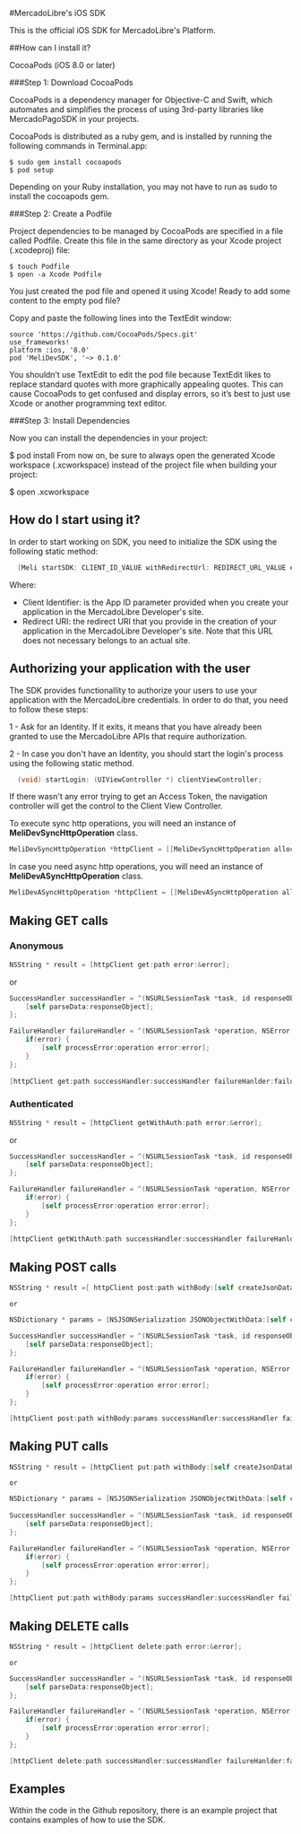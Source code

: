 #MercadoLibre's iOS SDK

This is the official iOS SDK for MercadoLibre's Platform.

##How can I install it?

CocoaPods (iOS 8.0 or later)

###Step 1: Download CocoaPods

CocoaPods is a dependency manager for Objective-C and Swift, which automates and simplifies the process of using 3rd-party libraries like MercadoPagoSDK in your projects.

CocoaPods is distributed as a ruby gem, and is installed by running the following commands in Terminal.app:

```
$ sudo gem install cocoapods
$ pod setup
```
Depending on your Ruby installation, you may not have to run as sudo to install the cocoapods gem.

###Step 2: Create a Podfile

Project dependencies to be managed by CocoaPods are specified in a file called Podfile. Create this file in the same directory as your Xcode project (.xcodeproj) file:
```
$ touch Podfile
$ open -a Xcode Podfile
```
You just created the pod file and opened it using Xcode! Ready to add some content to the empty pod file?

Copy and paste the following lines into the TextEdit window:
```
source 'https://github.com/CocoaPods/Specs.git'
use_frameworks!
platform :ios, '8.0'
pod 'MeliDevSDK', '~> 0.1.0'
```
You shouldn’t use TextEdit to edit the pod file because TextEdit likes to replace standard quotes with more graphically appealing quotes. This can cause CocoaPods to get confused and display errors, so it’s best to just use Xcode or another programming text editor.

###Step 3: Install Dependencies

Now you can install the dependencies in your project:

$ pod install
From now on, be sure to always open the generated Xcode workspace (.xcworkspace) instead of the project file when building your project:

$ open <YourProjectName>.xcworkspace
     
## How do I start using it?

In order to start working on SDK, you need to initialize the SDK using the following static method:

```objective-c
  [Meli startSDK: CLIENT_ID_VALUE withRedirectUrl: REDIRECT_URL_VALUE error:&error];
```

Where:
 - Client Identifier: is the App ID parameter provided when you create your application in the MercadoLibre Developer's site.
 - Redirect URI: the redirect URI that you provide in the creation of your application in the MercadoLibre Developer's site. 
 Note that this URL does not necessary belongs to an actual site.
      
## Authorizing your application with the user

The SDK provides functionallity to authorize your users to use your application with the MercadoLibre credentials. 
In order to do that, you need to follow these steps:

1 - Ask for an Identity. If it exits, it means that you have already been granted to use the MercadoLibre APIs that require 
authorization.
      
2 - In case you don't have an Identity, you should start the login's process using the following static method.

```objective-c
  (void) startLogin: (UIViewController *) clientViewController;
```

If there wasn't any error trying to get an Access Token, the navigation controller will get the control to the Client View Controller.

To execute sync http operations, you will need an instance of **MeliDevSyncHttpOperation** class.

```objective-c
MeliDevSyncHttpOperation *httpClient = [[MeliDevSyncHttpOperation alloc] initWithIdentity: self.identity];
```

In case you need async http operations, you will need an instance of **MeliDevASyncHttpOperation** class.

```objective-c
MeliDevASyncHttpOperation *httpClient = [[MeliDevASyncHttpOperation alloc] initWithIdentity: self.identity];
```

## Making GET calls

### Anonymous

```objective-c
NSString * result = [httpClient get:path error:&error];
```
  or

```objective-c
SuccessHandler successHandler = ^(NSURLSessionTask *task, id responseObject) {
    [self parseData:responseObject];
};

FailureHandler failureHandler = ^(NSURLSessionTask *operation, NSError *error) {
    if(error) {
        [self processError:operation error:error];
    }
};
    
[httpClient get:path successHandler:successHandler failureHanlder:failureHandler];
```

### Authenticated

```objective-c
NSString * result = [httpClient getWithAuth:path error:&error];
```
  or

```objective-c
SuccessHandler successHandler = ^(NSURLSessionTask *task, id responseObject) {
    [self parseData:responseObject];
};

FailureHandler failureHandler = ^(NSURLSessionTask *operation, NSError *error) {
    if(error) {
        [self processError:operation error:error];
    }
};
    
[httpClient getWithAuth:path successHandler:successHandler failureHanlder:failureHandler];
```

## Making POST calls

```objective-c
NSString * result =[ httpClient post:path withBody:[self createJsonDataForPost] error:&error];
```
    or

```objective-c
NSDictionary * params = [NSJSONSerialization JSONObjectWithData:[self createJsonDataForPost] options:kNilOptions error:&error];

SuccessHandler successHandler = ^(NSURLSessionTask *task, id responseObject) {
    [self parseData:responseObject];
};

FailureHandler failureHandler = ^(NSURLSessionTask *operation, NSError *error) {
    if(error) {
        [self processError:operation error:error];
    }
};

[httpClient post:path withBody:params successHandler:successHandler failureHanlder:failureHandler];
```

## Making PUT calls

```objective-c
NSString * result = [httpClient put:path withBody:[self createJsonDataForPut] error:&error];
```
    or

```objective-c
NSDictionary * params = [NSJSONSerialization JSONObjectWithData:[self createJsonDataForPut] options:kNilOptions error:&error];
    
SuccessHandler successHandler = ^(NSURLSessionTask *task, id responseObject) {
    [self parseData:responseObject];
};

FailureHandler failureHandler = ^(NSURLSessionTask *operation, NSError *error) {
    if(error) {
        [self processError:operation error:error];
    }
};

[httpClient put:path withBody:params successHandler:successHandler failureHanlder:failureHandler];
```

## Making DELETE calls

```objective-c
NSString * result = [httpClient delete:path error:&error];
```

    or

```objective-c
SuccessHandler successHandler = ^(NSURLSessionTask *task, id responseObject) {
    [self parseData:responseObject];
};

FailureHandler failureHandler = ^(NSURLSessionTask *operation, NSError *error) {
    if(error) {
        [self processError:operation error:error];
    }
};

[httpClient delete:path successHandler:successHandler failureHanlder:failureHandler];
```

## Examples

Within the code in the Github repository, there is an example project that contains examples of how to use the SDK.
